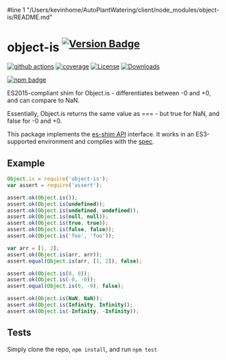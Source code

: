#line 1 "/Users/kevinhome/AutoPlantWatering/client/node_modules/object-is/README.md"
# object-is <sup>[![Version Badge][npm-version-svg]][package-url]</sup>

[![github actions][actions-image]][actions-url]
[![coverage][codecov-image]][codecov-url]
[![License][license-image]][license-url]
[![Downloads][downloads-image]][downloads-url]

[![npm badge][npm-badge-png]][package-url]

ES2015-compliant shim for Object.is - differentiates between -0 and +0, and can compare to NaN.

Essentially, Object.is returns the same value as === - but true for NaN, and false for -0 and +0.

This package implements the [es-shim API](https://github.com/es-shims/api) interface. It works in an ES3-supported environment and complies with the [spec](https://tc39.es/ecma262).

## Example

```js
Object.is = require('object-is');
var assert = require('assert');

assert.ok(Object.is());
assert.ok(Object.is(undefined));
assert.ok(Object.is(undefined, undefined));
assert.ok(Object.is(null, null));
assert.ok(Object.is(true, true));
assert.ok(Object.is(false, false));
assert.ok(Object.is('foo', 'foo'));

var arr = [1, 2];
assert.ok(Object.is(arr, arr));
assert.equal(Object.is(arr, [1, 2]), false);

assert.ok(Object.is(0, 0));
assert.ok(Object.is(-0, -0));
assert.equal(Object.is(0, -0), false);

assert.ok(Object.is(NaN, NaN));
assert.ok(Object.is(Infinity, Infinity));
assert.ok(Object.is(-Infinity, -Infinity));
```

## Tests
Simply clone the repo, `npm install`, and run `npm test`

[package-url]: https://npmjs.com/package/object-is
[npm-version-svg]: https://versionbadg.es/es-shims/object-is.svg
[deps-svg]: https://david-dm.org/es-shims/object-is.svg
[deps-url]: https://david-dm.org/es-shims/object-is
[dev-deps-svg]: https://david-dm.org/es-shims/object-is/dev-status.svg
[dev-deps-url]: https://david-dm.org/es-shims/object-is#info=devDependencies
[npm-badge-png]: https://nodei.co/npm/object-is.png?downloads=true&stars=true
[license-image]: https://img.shields.io/npm/l/object-is.svg
[license-url]: LICENSE
[downloads-image]: https://img.shields.io/npm/dm/object-is.svg
[downloads-url]: https://npm-stat.com/charts.html?package=object-is
[codecov-image]: https://codecov.io/gh/es-shims/object-is/branch/main/graphs/badge.svg
[codecov-url]: https://app.codecov.io/gh/es-shims/object-is/
[actions-image]: https://img.shields.io/endpoint?url=https://github-actions-badge-u3jn4tfpocch.runkit.sh/es-shims/object-is
[actions-url]: https://github.com/es-shims/object-is/actions
